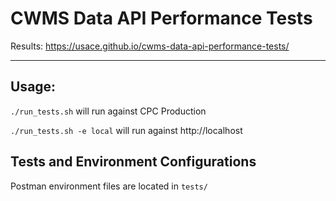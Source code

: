 # CWMS Data API Performance Tests

Results: https://usace.github.io/cwms-data-api-performance-tests/

---

## Usage:

`./run_tests.sh` will run against CPC Production

`./run_tests.sh -e local` will run against http://localhost

## Tests and Environment Configurations

Postman environment files are located in `tests/`

